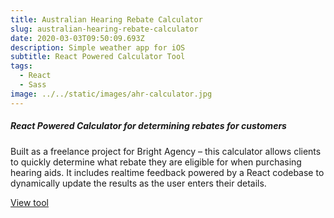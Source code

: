 ```yaml
---
title: Australian Hearing Rebate Calculator
slug: australian-hearing-rebate-calculator
date: 2020-03-03T09:50:09.693Z
description: Simple weather app for iOS
subtitle: React Powered Calculator Tool
tags:
  - React
  - Sass
image: ../../static/images/ahr-calculator.jpg
---
```

##### React Powered Calculator for determining rebates for customers

Built as a freelance project for Bright Agency – this calculator allows clients to quickly determine what rebate they are eligible for when purchasing hearing aids. It includes realtime feedback powered by a React codebase to dynamically update the results as the user enters their details.

[View tool](https://calculator.hearing.com.au)

